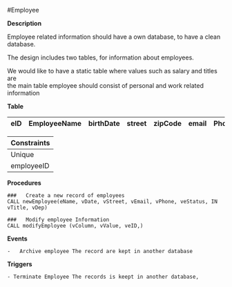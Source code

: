 #Employee

**Description**


Employee related information should have a own database, to have a clean database.

The design includes two tables, for information about employees.

We would like to have a static table where values such as salary and titles are<br>
the main table employee should consist of personal and work related information<br>

**Table**

| eID | EmployeeName | birthDate | street | zipCode | email | Phone | eStatus | occupation | hourlyRate | department | hired |
|--- |--- |--- |---	|--- |--- |--- |---	|--- |--- |--- |---	|

 Constraints |
|---	|
| Unique |
| employeeID |

**Procedures**

    ###   Create a new record of employees
    CALL newEmployee(eName, vDate, vStreet, vEmail, vPhone, veStatus, IN vTitle, vDep)

    ###   Modify employee Information
    CALL modifyEmployee (vColumn, vValue, veID,)


**Events**

    -   Archive employee The record are kept in another database

**Triggers**

    - Terminate Employee The records is keept in another database, 